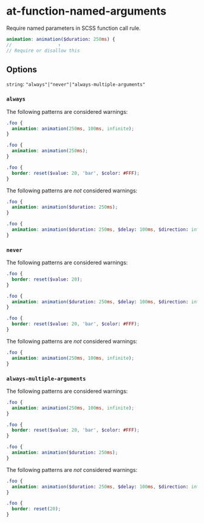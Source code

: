 # at-function-named-arguments

Require named parameters in SCSS function call rule.

```scss
animation: animation($duration: 250ms) {
//                 ↑
// Require or disallow this
```

## Options

`string`: `"always"|"never"|"always-multiple-arguments"`

### `always`

The following patterns are considered warnings:

```scss
.foo {
  animation: animation(250ms, 100ms, infinite);
} 
```

```scss
.foo {
  animation: animation(250ms);
} 
```

```scss
.foo {
  border: reset($value: 20, 'bar', $color: #FFF);
}
```

The following patterns are *not* considered warnings:

```scss
.foo {
  animation: animation($duration: 250ms);
}
```

```scss
.foo {
  animation: animation($duration: 250ms, $delay: 100ms, $direction: infinite);
}
```

### `never`

The following patterns are considered warnings:

```scss
.foo {
  border: reset($value: 20);
}
```

```scss
.foo {
  animation: animation($duration: 250ms, $delay: 100ms, $direction: infinite);
}
```

```scss
.foo {
  border: reset($value: 20, 'bar', $color: #FFF);
}
```

The following patterns are *not* considered warnings:

```scss
.foo {
  animation: animation(250ms, 100ms, infinite);
} 
```

### `always-multiple-arguments`

The following patterns are considered warnings:

```scss
.foo {
  animation: animation(250ms, 100ms, infinite);
}
```

```scss
.foo {
  border: reset($value: 20, 'bar', $color: #FFF);
}
```

```scss
.foo {
  animation: animation($duration: 250ms);
}
```

The following patterns are *not* considered warnings:

```scss
.foo {
  animation: animation($duration: 250ms, $delay: 100ms, $direction: infinite);
}
```

```scss
.foo {
  border: reset(20);
}
```
